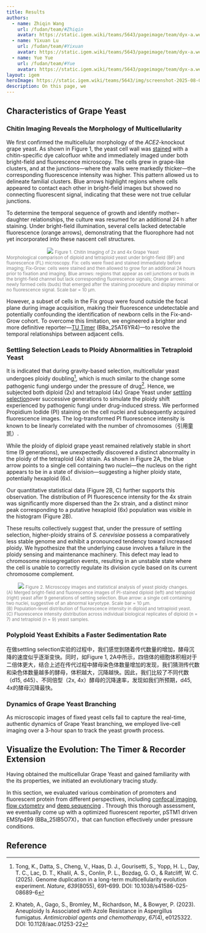 ```yaml
---
title: Results
authors:
  - name: Zhiqin Wang
    url: /fudan/team/#Zhiqin
    avatar: https://static.igem.wiki/teams/5643/pageimage/team/dyx-a.webp
  - name: Yixuan Lu
    url: /fudan/team/#Yixuan
    avatar: https://static.igem.wiki/teams/5643/pageimage/team/dyx-a.webp
  - name: Yue Yue
    url: /fudan/team/#Yue
    avatar: https://static.igem.wiki/teams/5643/pageimage/team/dyx-a.webp
layout: igem
heroImage: https://static.igem.wiki/teams/5643/img/screenshot-2025-08-06-at-21-23-43.webp
description: On this page, we
---
```


## Characteristics of Grape Yeast

### Chitin Imaging Reveals the Morphology of Multicellularity

We first confirmed the multicellular morphology of the *ACE2*-knockout grape yeast. As shown in Figure 1, the yeast cell wall was [stained](/experiemnts/#chitin-staining) with a chitin-specific dye calcofluor white and immediately imaged under both bright-field and fluorescence microscopy. The cells grew in grape-like clusters, and at the junctions—where the walls were markedly thicker—the corresponding fluorescence intensity was higher. This pattern allowed us to delineate familial clusters. Blue arrows highlight regions where cells appeared to contact each other in bright-field images but showed no connecting fluorescent signal, indicating that these were not true cellular junctions.

To determine the temporal sequence of growth and identify mother–daughter relationships, the culture was resumed for an additional 24 h after staining. Under bright-field illumination, several cells lacked detectable fluorescence (orange arrows), demonstrating that the fluorophore had not yet incorporated into these nascent cell structures.

<div>
  <p style="text-align:center; margin:0; color:gray;">
    <img src="https://static.igem.wiki/teams/5643/pageimage/results/chitin-imaging-2.webp">  
    <small>Figure 1. Chitin Imaging of 2x and 4x Grape Yeast</small>
  </p>
  <!-- 第二段：靠左，紧贴上一行 -->
  <p style="text-align:left; margin:0; color:gray;">
  <small>Morphological comparison of diploid and tetraploid yeast under bright-field (BF) and fluorescence (FL) microscopy. Fix: cells were fixed and stained immediately before imaging; Fix-Grow: cells were stained and then allowed to grow for an additional 24 hours prior to fixation and imaging. Blue arrows: regions that appear as cell junctions or buds in the bright-field channel but lack corresponding fluorescence signals; Orange arrows: newly formed cells (buds) that emerged after the staining procedure and display minimal or no fluorescence signal. Scale bar = 10 &mu;m.</small>
  </p>
</div>

However, a subset of cells in the Fix group were found outside the focal plane during image acquisition, making their fluorescence undetectable and potentially confounding the identification of newborn cells in the Fix-and-Grow cohort. To overcome this limitation, we engineered a brighter and more definitive reporter—[TU Timer](/part-collection/#Fluorescent-Timer) (BBa_25AT6YR4)—to resolve the temporal relationships between adjacent cells.



### Settling Selection Leads to Ploidy Abnormalities in Tetraploid Yeast

It is indicated that during gravity-based selection, multicellular yeast undergoes ploidy doubling[^1], which is much similar to the change some pathogenic fungi undergo under the pressure of drug[^2]. Hence, we subjected both diploid (2x) and tetraploid (4x)  Grape Yeast under [settling selection](/experiments/#grape-yeast-settling-selection)over successive generations to simulate the ploidy shift experienced by pathogenic fungi under drug-induced stress. We performed Propidium Iodide (PI) staining on the cell nuclei and subsequently acquired fluorescence images. The log-transformed PI fluorescence intensity is known to be linearly correlated with the number of chromosomes（引用童凯）.

While the ploidy of diploid grape yeast remained relatively stable in short time (9 generations), we unexpectedly discovered a distinct abnormality in the ploidy of the tetraploid (4x) strain. As shown in Figure 2A, the blue arrow points to a single cell containing two nuclei—the nucleus on the right appears to be in a state of division—suggesting a higher ploidy state, potentially hexaploid (6x). 

Our quantitative statistical data (Figure 2B, C) further supports this observation. The distribution of PI fluorescence intensity for the 4x strain was significantly more dispersed than the 2x strain, and a distinct minor peak corresponding to a putative hexaploid (6x) population was visible in the histogram (Figure 2B).

These results collectively suggest that, under the pressure of settling selection, higher-ploidy strains of *S. cerevisiae* possess a comparatively less stable genome and exhibit a pronounced tendency toward increased ploidy. We hypothesize that the underlying cause involves a failure in the ploidy sensing and maintenance machinery. This defect may lead to chromosome missegregation events, resulting in an unstable state where the cell is unable to correctly regulate its division cycle based on its current chromosome complement.

<div>

  <p style="text-align:center; margin:0; color:gray;">
    <img src="https://static.igem.wiki/teams/5643/pageimage/results/ploid-abnormality-2.webp">  
    <small>Figure 2. Microscopy images and statistical analysis of yeast ploidy changes.</small>
  </p>

  <p style="text-align:left; margin:0; color:gray;">
    <small> (A) Merged bright-field and fluorescence images of PI-stained diploid (left) and tetraploid (right) yeast after 9 generations of settling selection. Blue arrow: a single cell containing two nuclei, suggestive of an abnormal karyotype. Scale bar = 10 &mu;m. </br>
 (B) Population-level distribution of fluorescence intensity in diploid and tetraploid yeast. </br>
 (C) Fluorescence intensity distribution across individual biological replicates of diploid (n = 7) and tetraploid (n = 9) yeast samples. </small>
  </p>
</div>



### Polyploid Yeast Exhibits a Faster Sedimentation Rate

在做settling selection实验的过程中，我们感觉到随着传代数量的增加，酵母沉降的速度似乎逐渐变快。同时，如Figure 1, 2A中所示，四倍体的细胞体积相对于二倍体更大，结合上述在传代过程中酵母染色体数量增加的发现，我们猜测传代数和染色体数量越多的酵母，体积越大，沉降越快。因此，我们比较了不同代数（d15, d45）、不同倍型（2x, 4x）酵母的沉降速率，发现如我们所预期，d45, 4x的酵母沉降最快。



### Dynamics of Grape Yeast Branching

As microscopic images of fixed yeast cells fail to capture the real-time, authentic dynamics of Grape Yeast branching, we employed live-cell imaging over a 3-hour span to track the yeast growth process.


## Visualize the Evolution: The Timer & Recorder Extension

Having obtained the multicellular Grape Yeast and gained familiarity with the its properties, we initiated an evolutionary tracing study. 

In this section, we evaluated various combination of promoters and fluorescent protein from different perspectives, including [confocal imaging](/measurement/#Microscopy-Qualitative-Observation-of-Signal-Variation), [flow cytometry](/measurement/Flow-Cytometry-Data-Processing-and-Composite-Score-Calculating) and [deep sequencing](/measurement/#Deep-Sequencing-Molecular-Validation-of-the-Mechanism) . Through this thorough assessment, we eventually come up with a optimized fluorescent reporter, pSTM1 driven EMSfp499 (BBa_25IB5O7X)，that can function effectively under pressure conditions.



## Reference

[^1]: Tong, K., Datta, S., Cheng, V., Haas, D. J., Gourisetti, S., Yopp, H. L., Day, T. C., Lac, D. T., Khalil, A. S., Conlin, P. L., Bozdag, G. O., & Ratcliff, W. C. (2025). Genome duplication in a long-term multicellularity evolution experiment. *Nature*, *639*(8055), 691–699. DOI: 10.1038/s41586-025-08689-6
[^2]: Khateb, A., Gago, S., Bromley, M., Richardson, M., & Bowyer, P. (2023). Aneuploidy Is Associated with Azole Resistance in Aspergillus fumigatus. *Antimicrobial agents and chemotherapy*, *67*(4), e0125322. DOI: 10.1128/aac.01253-22
